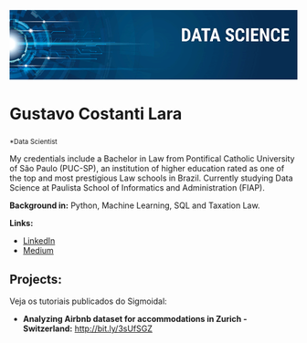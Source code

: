 <p align="center">
  <img src="banner.png" >
</p>

# Gustavo Costanti Lara
<sub>*Data Scientist</sub>

My credentials include a Bachelor in Law from Pontifical Catholic University of São Paulo (PUC-SP), an institution of higher education rated as one of the top and most prestigious Law schools in Brazil.
Currently studying Data Science at Paulista School of Informatics and Administration (FIAP).

**Background in:** Python, Machine Learning, SQL and Taxation Law.

**Links:**
* [LinkedIn](https://www.linkedin.com/in/guticostanti)
* [Medium](https://www.medium.com/guticostanti)


## Projects:
Veja os tutoriais publicados do Sigmoidal:

* **Analyzing Airbnb dataset for accommodations in Zurich - Switzerland:** http://bit.ly/3sUfSGZ

